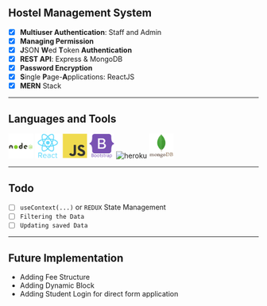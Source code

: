 ## Hostel Management System

- [x] **Multiuser Authentication**: Staff and Admin
- [x] **Managing Permission**
- [x] **J**SON **W**ed **T**oken **Authentication**
- [x] **REST API**: Express & MongoDB
- [x] **Password Encryption**
- [x] **S**ingle **P**age-**A**pplications: ReactJS
- [x] **MERN** Stack

---

## Languages and Tools

<img src="https://raw.githubusercontent.com/devicons/devicon/master/icons/nodejs/nodejs-original-wordmark.svg" alt="nodejs" width="10%" height="10%"/> 

<img src="https://raw.githubusercontent.com/devicons/devicon/master/icons/react/react-original-wordmark.svg" alt="react" width="10%" height="10%"/>

<img src="https://raw.githubusercontent.com/devicons/devicon/master/icons/javascript/javascript-original.svg" alt="javascript" width="10%" height="10%"/>

<img src="https://raw.githubusercontent.com/devicons/devicon/master/icons/bootstrap/bootstrap-plain-wordmark.svg" alt="bootstrap" width="10%" height="10%"/>

<img src="https://www.vectorlogo.zone/logos/heroku/heroku-icon.svg" alt="heroku" width="10%" height="10%"/>



<img src="https://raw.githubusercontent.com/devicons/devicon/master/icons/mongodb/mongodb-original-wordmark.svg" alt="mongodb" width="10%" height="10%"/>


---

## Todo

- [ ] `useContext(...)` or `REDUX` State Management
- [ ] `Filtering the Data`
- [ ] `Updating saved Data`

---

## Future Implementation

- Adding Fee Structure
- Adding Dynamic Block
- Adding Student Login for direct form application
